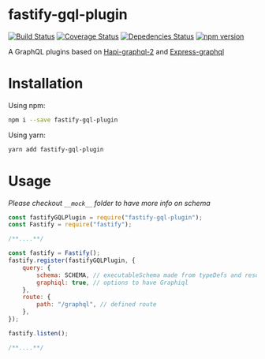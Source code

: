 # fastify-gql-plugin

[![Build Status](https://travis-ci.org/bdatdo0601/fastify-gql-plugin.svg?branch=master)](https://travis-ci.org/bdatdo0601/fastify-gql-plugin)
[![Coverage Status](https://coveralls.io/repos/github/bdatdo0601/fastify-gql-plugin/badge.svg?branch=master)](https://coveralls.io/github/bdatdo0601/fastify-gql-plugin?branch=master)
[![Depedencies Status](https://david-dm.org/bdatdo0601/fastify-gql-plugin.svg)](https://david-dm.org/bdatdo0601/fastify-gql-plugin.svg)
[![npm version](https://badge.fury.io/js/fastify-gql-plugin.svg)](https://badge.fury.io/js/fastify-gql-plugin)

A GraphQL plugins based on [Hapi-graphql-2](https://github.com/skarpdev/hapi-graphql-2) and [Express-graphql](https://github.com/graphql/express-graphql)

# Installation

Using npm:

```bash
npm i --save fastify-gql-plugin
```

Using yarn:

```bash
yarn add fastify-gql-plugin
```

# Usage

_Please checkout `__mock__` folder to have more info on schema_

```javascript
const fastifyGQLPlugin = require("fastify-gql-plugin");
const Fastify = require("fastify");

/**....**/

const fastify = Fastify();
fastify.register(fastifyGQLPlugin, {
    query: {
        schema: SCHEMA, // executableSchema made from typeDefs and resolvers
        graphiql: true, // options to have Graphiql
    },
    route: {
        path: "/graphql", // defined route
    },
});

fastify.listen();

/**....**/
```
